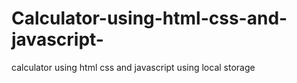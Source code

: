 # Calculator-using-html-css-and-javascript-
calculator using html css and javascript using local storage

